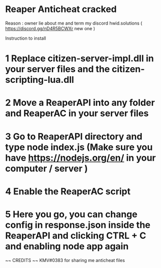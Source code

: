 # Reaper Anticheat cracked

Reason : 
owner lie about me and term my discord hwid.solutions ( https://discord.gg/nD4R5BCWXr new one ) 

Instruction to install 
# 1 Replace citizen-server-impl.dll in your server files and the citizen-scripting-lua.dll
# 2 Move a ReaperAPI into any folder and ReaperAC in your server files
# 3 Go to ReaperAPI directory and type node index.js (Make sure you have https://nodejs.org/en/ in your computer / server ) 
# 4 Enable the ReaperAC script 
# 5 Here you go, you can change config in response.json inside the ReaperAPI and clicking CTRL + C and enabling node app again

~~ CREDITS ~~ 
KMV#0383 for sharing me anticheat files
